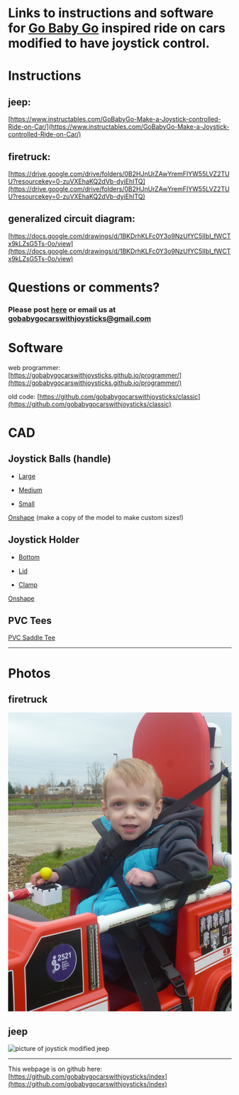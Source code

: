 # Links to instructions and software for [Go Baby Go](https://health.oregonstate.edu/gobabygo) inspired ride on cars modified to have joystick control.

# Instructions

## jeep: 
[https://www.instructables.com/GoBabyGo-Make-a-Joystick-controlled-Ride-on-Car/](https://www.instructables.com/GoBabyGo-Make-a-Joystick-controlled-Ride-on-Car/)

## firetruck: 
[https://drive.google.com/drive/folders/0B2HJnUrZAwYremFIYW55LVZ2TUU?resourcekey=0-zuVXEhaKQ2dVb-dyiEhITQ](https://drive.google.com/drive/folders/0B2HJnUrZAwYremFIYW55LVZ2TUU?resourcekey=0-zuVXEhaKQ2dVb-dyiEhITQ)

## generalized circuit diagram: 
[https://docs.google.com/drawings/d/1BKDrhKLFc0Y3o9NzUfYC5lIbI_fWCTx9kLZsG5Ts-0o/view](https://docs.google.com/drawings/d/1BKDrhKLFc0Y3o9NzUfYC5lIbI_fWCTx9kLZsG5Ts-0o/view)

# Questions or comments?
### Please post [here](https://github.com/gobabygocarswithjoysticks/index/discussions/categories/support-and-troubleshooting) or email us at gobabygocarswithjoysticks@gmail.com


# Software

web programmer: [https://gobabygocarswithjoysticks.github.io/programmer/](https://gobabygocarswithjoysticks.github.io/programmer/)

old code: [https://github.com/gobabygocarswithjoysticks/classic](https://github.com/gobabygocarswithjoysticks/classic)

# CAD

## Joystick Balls (handle)

* [Large](https://github.com/gobabygocarswithjoysticks/index/raw/main/ball-large.stl)
 
* [Medium](https://github.com/gobabygocarswithjoysticks/index/raw/main/ball-medium.stl)

* [Small](https://github.com/gobabygocarswithjoysticks/index/raw/main/ball-small.stl)

[Onshape](https://cad.onshape.com/documents/0606b7a44a156562463230b4/w/c157c0319d8b261b7ab62dff/e/5374dfde2b557ee7c8b2d179) (make a copy of the model to make custom sizes!)

## Joystick Holder

* [Bottom](https://github.com/gobabygocarswithjoysticks/index/raw/main/joy-holder-bottom.stl)

* [Lid](https://github.com/gobabygocarswithjoysticks/index/raw/main/joy-holder-lid.stl)

* [Clamp](https://github.com/gobabygocarswithjoysticks/index/raw/main/joy-holder-clamp.stl)

[Onshape](https://cad.onshape.com/documents/6cf557827fa40e994b5bc5d8/w/0248049be91a11ab1b1efe99/e/c3181b8155bb2d289a3a4906)

## PVC Tees

[PVC Saddle Tee](https://github.com/gobabygocarswithjoysticks/index/raw/main/pvc-saddle-tee.stl)

---

# Photos

## firetruck
![picture of boy in firetruck](firetruck.jpg)

## jeep
![picture of joystick modified jeep](jeep.jpg)


---
This webpage is on github here: [https://github.com/gobabygocarswithjoysticks/index](https://github.com/gobabygocarswithjoysticks/index)
